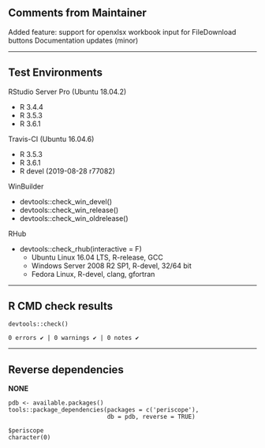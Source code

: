 ## Comments from Maintainer

Added feature: support for openxlsx workbook input for FileDownload buttons
Documentation updates (minor)

---  
    
## Test Environments
    

RStudio Server Pro (Ubuntu 18.04.2)  

* R 3.4.4  
* R 3.5.3  
* R 3.6.1

Travis-CI (Ubuntu 16.04.6)

* R 3.5.3
* R 3.6.1
* R devel (2019-08-28 r77082)

WinBuilder

* devtools::check_win_devel()  
* devtools::check_win_release()  
* devtools::check_win_oldrelease()  

RHub

* devtools::check_rhub(interactive = F)  
  * Ubuntu Linux 16.04 LTS, R-release, GCC
  * Windows Server 2008 R2 SP1, R-devel, 32/64 bit
  * Fedora Linux, R-devel, clang, gfortran

---  
    
## R CMD check results
    
    
```
devtools::check()  

0 errors ✔ | 0 warnings ✔ | 0 notes ✔
```

---  
    
## Reverse dependencies
    
**NONE**
    
```
pdb <- available.packages()
tools::package_dependencies(packages = c('periscope'),
                            db = pdb, reverse = TRUE)

$periscope  
character(0)
```
